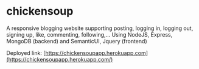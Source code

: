 # chickensoup
A responsive blogging website supporting posting, logging in, logging out, signing up, like, commenting, following,...
Using NodeJS, Express, MongoDB (backend) and SemanticUI, Jquery (frontend)

Deployed link: [https://chickensoupapp.herokuapp.com](https://chickensoupapp.herokuapp.com/)
